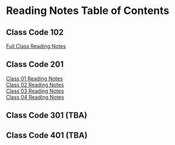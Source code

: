 # Reading Notes Table of Contents

## Class Code 102 
[Full Class Reading Notes](code-102/full-reading-notes.md) <br>

## Class Code 201
[Class 01 Reading Notes](code-201/class-01.md) <br>
[Class 02 Reading Notes](code-201/class-02.md) <br>
[Class 03 Reading Notes](code-201/class-03.md) <br>
[Class 04 Reading Notes](code-201/class-04.md) <br>

## Class Code 301 (TBA)

## Class Code 401 (TBA)
